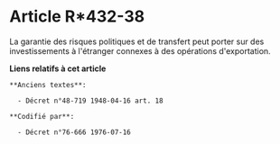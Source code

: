 # Article R*432-38

La garantie des risques politiques et de transfert peut porter sur des investissements à l'étranger connexes à des opérations
d'exportation.

**Liens relatifs à cet article**

	**Anciens textes**:

	  - Décret n°48-719 1948-04-16 art. 18

	**Codifié par**:

	  - Décret n°76-666 1976-07-16
